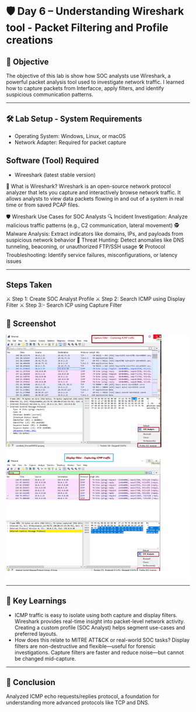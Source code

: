 # 🛡️ Day 6 – Understanding Wireshark tool - Packet Filtering and Profile creations 

## 📌 Objective
The objective of this lab is show how SOC analysts use Wireshark, a powerful packet analysis tool used to investigate network traffic. I learned how to capture packets from Interfacce, apply filters, and identify suspicious communication patterns.

---

## 🛠️ Lab Setup - System Requirements

- Operating System: Windows, Linux, or macOS
- Network Adapter: Required for packet capture

## Software (Tool) Required

- Wireeshark (latest stable version)

📘 What is Wireshark?
Wireshark is an open-source network protocol analyzer that lets you capture and interactively browse network traffic. It allows analysts to view data packets flowing in and out of a system in real time or from saved PCAP files.

🛡️ Wireshark Use Cases for SOC Analysts
🔍 Incident Investigation: Analyze malicious traffic patterns (e.g., C2 communication, lateral movement)
🕵️ Malware Analysis: Extract indicators like domains, IPs, and payloads from suspicious network behavior
🚨 Threat Hunting: Detect anomalies like DNS tunneling, beaconing, or unauthorized FTP/SSH usage
🛠️ Protocol Troubleshooting: Identify service failures, misconfigurations, or latency issues

---

## Steps Taken
⚔️ Step 1: Create SOC Analyst Profile
⚔️ Step 2: Search ICMP using Display Filter
⚔️ Step 3:- Search ICP using Capture Filter

## 📸 Screenshot
<p align="center">
  <img src="../../Screenshots/Day06-Wireshark-ICMP-Captured-traffic_Display-Capture-Filters.png" alt="Screenshot Placeholder" width="600">
</p>

---

## 🧠 Key Learnings
- ICMP traffic is easy to isolate using both capture and display filters.
Wireshark provides real-time insight into packet-level network activity.
Creating a custom profile (SOC Analyst) helps segment use-cases and preferred layouts.
- How does this relate to MITRE ATT&CK or real-world SOC tasks?
Display filters are non-destructive and flexible—useful for forensic investigations.
Capture filters are faster and reduce noise—but cannot be changed mid-capture.
---

## 🎯 Conclusion
Analyzed ICMP echo requests/replies protocol, a foundation for understanding more advanced protocols like TCP and DNS.
